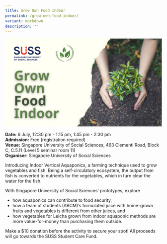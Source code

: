 ```yaml
---
title: Grow Own Food Indoor
permalink: /grow-own-food-indoor/
variant: markdown
description: ""
---
```

![Grow Own Food Indoor ](/images/Workshop%20&amp;%20Talks/Grow_Own_Food_Indoor.png)

**Date:** 6 July, 12:30 pm - 1:15 pm, 1:45 pm - 2:30 pm<br>
**Admission:** Free (registration required) <br>
**Venue:** Singapore University of Social Sciences, 463 Clementi Road, Block C, C.5.11 (Level 5 seminar room 11)<br>
**Organiser:** Singapore University of Social Sciences

Introducing Indoor Vertical Aquaponics, a farming technique used to grow vegetables and fish. Being a self-circulatory ecosystem, the output from fish is converted to nutrients for the vegetables, which in turn clear the water for the fish.&nbsp;

With Singapore University of Social Sciences’ prototypes, explore 
- how aquaponics can contribute to food security, 
- how a team of students (ABCM)’s formulated juice with home-grown fruits and vegetables is different from other juices, and 
- how vegetables for Leicha grown from indoor aquaponic methods are more value-for-money than purchasing them outside.&nbsp;

Make a $10 donation before the activity to secure your spot! All proceeds will go towards the SUSS Student Care Fund.

<a class="btn-link" target="_blank" href="https://www.eventbrite.sg/e/workshop-grow-own-food-indoor-tickets-881771852347">
	<img src="/images/gogreensg_website-32.png">
</a>

<style>
	.btn-link {
		display: none;
	}
	a.btn-link[target="_blank"]:after {
	display: none;
}
	.btn-link > img {
		width: 100%;
	}
</style>